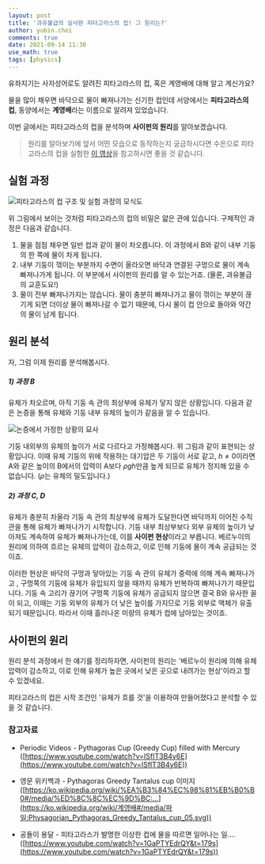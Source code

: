 ```yaml
---
layout: post
title: '과유불급의 실사판 피타고라스의 컵! 그 원리는?'
author: yubin.choi
comments: true
date: 2021-09-14 11:30
use_math: true
tags: [physics]
---
```




유좌지기는 사자성어로도 알려진 피타고라스의 컵, 혹은 계영배에 대해 알고 계신가요?

물을 많이 채우면 바닥으로 물이 빠져나가는 신기한 컵인데 서양에서는 **피타고라스의 컵**, 동양에서는 **계영배**라는 이름으로 알려져 있었습니다.

이번 글에서는 피타고라스의 컵을 분석하며 **사이펀의 원리**를 알아보겠습니다.

> 원리를 알아보기에 앞서 어떤 모습으로 동작하는지 궁금하시다면 수은으로 피타고라스의 컵을 실험한 [이 영상](https://www.youtube.com/watch?v=ISfIT3B4y6E&t=102s)을 참고하시면 좋을 것 같습니다.

## 실험 과정

![피타고라스의 컵 구조 및 실험 과정의 모식도](https://user-images.githubusercontent.com/46587635/133182956-daa20517-fe95-4b90-b82b-be71d354ecbe.png)

위 그림에서 보이는 것처럼 피타고라스의 컵의 비밀은 얇은 관에 있습니다. 구체적인 과정은 다음과 같습니다.

1. 물을 점점 채우면 일반 컵과 같이 물이 차오릅니다. 이 과정에서 B와 같이 내부 기둥의 한 쪽에 물이 차게 됩니다.
2. 내부 기둥이 꺾이는 부분까지 수면이 올라오면 바닥과 연결된 구멍으로 물이 계속 빠져나가게 됩니다. 이 부분에서 사이펀의 원리를 알 수 있는거죠. (물론, 과유불급의 교훈도요!)
3. 물이 전부 빠져나가지는 않습니다. 물이 충분히 빠져나가고 물이 꺾이는 부분이 끊기게 되면 더이상 물이 빠져나갈 수 없기 때문에, 다시 물이 컵 안으로 돌아와 약간의 물이 남게 됩니다.

## 원리 분석

자, 그럼 이제 원리를 분석해봅시다.

##### 1) 과정 B

유체가 차오르며, 아직 기둥 속 관의 최상부에 유체가 닿지 않은 상황입니다. 다음과 같은 논증을 통해 유체와 기둥 내부 유체의 높이가 같음을 알 수 있습니다.

![논증에서 가정한 상황의 묘사](https://user-images.githubusercontent.com/46587635/133184069-a493af74-61f4-4203-b694-724e3b877c32.png)

기둥 내외부의 유체의 높이가 서로 다르다고 가정해봅시다. 위 그림과 같이 표현되는 상황입니다. 이때 유체 기둥의 위에 작용하는 대기압은 두 기둥이 서로 같고, $h\neq0$이라면 A와 같은 높이의 B에서의 압력이 A보다 $\rho g h$만큼 높게 되므로 유체가 정지해 있을 수 없습니다. ($\rho$는 유체의 밀도입니다.)

##### 2) 과정 C, D

유체가 충분히 차올라 기둥 속 관의 최상부에 유체가 도달한다면 바닥까지 이어진 수직 관을 통해 유체가 빠져나가기 시작합니다. 기둥 내부 최상부보다 외부 유체의 높이가 낮아져도 계속하여 유체가 빠져나가는데, 이를 **사이펀 현상**이라고 부릅니다. 베르누이의 원리에 의하여 흐르는 유체의 압력이 감소하고, 이로 인해 기둥에 물이 계속 공급되는 것이죠.

이러한 현상은 바닥의 구멍과 닿아있는 기둥 속 관의 유체가 중력에 의해 계속 빠져나가고 , 구멍쪽의 기둥에 유체가 유입되지 않을 때까지 유체가 반복하여 빠져나가기 때문입니다. 기둥 속 고리가 끊기어 구멍쪽 기둥에 유체가 공급되지 않으면 결국 B와 유사한 꼴이 되고, 이때는 기둥 외부의 유체가 더 낮은 높이를 가지므로 기둥 외부로 액체가 유출되기 때문입니다. 따라서 이때 흘러나온 미량의 유체가 컵에 남아있는 것이죠.

## 사이펀의 원리

원리 분석 과정에서 한 얘기를 정리하자면, 사이펀의 원리는 '베르누이 원리에 의해 유체 압력이 감소하고, 이로 인해 유체가 높은 곳에서 낮은 곳으로 내려가는 현상'이라고 할 수 있겠네요.

피타고라스의 컵은 시작 조건인 '유체가 흐를 것'을 이용하여 만들어졌다고 분석할 수 있을 것 같습니다.



### 참고자료

- Periodic Videos - Pythagoras Cup (Greedy Cup) filled with Mercury
  ([https://www.youtube.com/watch?v=ISfIT3B4y6E](https://www.youtube.com/watch?v=ISfIT3B4y6E))

- 영문 위키백과 - Pythagoras Greedy Tantalus cup 이미지
  ([https://ko.wikipedia.org/wiki/%EA%B3%84%EC%98%81%EB%B0%B0#/media/%ED%8C%8C%EC%9D%BC:...](https://ko.wikipedia.org/wiki/계영배#/media/파일:Physagorian_Pythagoras_Greedy_Tantalus_cup_05.svg))

- 공돌이 용달 - 피타고라스가 발명한 이상한 컵에 물을 따르면 일어나는 일....
  ([https://www.youtube.com/watch?v=1GaPTYEdrQY&t=179s](https://www.youtube.com/watch?v=1GaPTYEdrQY&t=179s))


